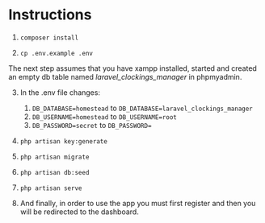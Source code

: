 # Instructions

1. `composer install`

2. `cp .env.example .env`

The next step assumes that you have xampp installed, started and created an empty db table named _laravel_clockings_manager_ in phpmyadmin.

3. In the .env file changes:
   1. `DB_DATABASE=homestead` to `DB_DATABASE=laravel_clockings_manager`
   2. `DB_USERNAME=homestead` to `DB_USERNAME=root`
   3. `DB_PASSWORD=secret` to `DB_PASSWORD=`
   
4. `php artisan key:generate`

5. `php artisan migrate`

6. `php artisan db:seed`

7. `php artisan serve`

8. And finally, in order to use the app you must first register and then you will be redirected to the dashboard.
